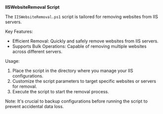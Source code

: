 **IISWebsiteRemoval Script**

The `IISWebsiteRemoval.ps1` script is tailored for removing websites from IIS servers.

Key Features:
- Efficient Removal: Quickly and safely remove websites from IIS servers.
- Supports Bulk Operations: Capable of removing multiple websites across different servers.

Usage:
1. Place the script in the directory where you manage your IIS configurations.
2. Customize the script parameters to target specific websites or servers for removal.
3. Execute the script to start the removal process.

Note: It's crucial to backup configurations before running the script to prevent accidental data loss.